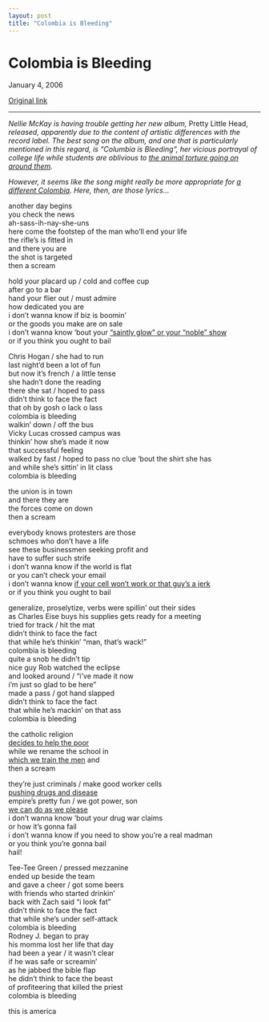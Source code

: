 ```yaml
---
layout: post
title: "Colombia is Bleeding"
---
```

Colombia is Bleeding
====================

January 4, 2006

[Original link](http://www.aaronsw.com/weblog/colombiaisbleeding)

* * * * *

*Nellie McKay is having trouble getting her new album,* Pretty Little
Head, *released, apparently due to the content of artistic differences
with the record label. The best song on the album, and one that is
particularly mentioned in this regard, is “Columbia is Bleeding”, her
vicious portrayal of college life while students are oblivious to [the
animal torture going on around them](http://www.columbiacruelty.com/).*

*However, it seems like the song might really be more appropriate for [a
different Colombia](http://www.chomsky.info/articles/200412--.htm).
Here, then, are those lyrics…*

another day begins\
 you check the news\
 ah-sass-ih-nay-she-uns\
 here come the footstep of the man who’ll end your life\
 the rifle’s is fitted in\
 and there you are\
 the shot is targeted\
 then a scream

hold your placard up / cold and coffee cup\
 after go to a bar\
 hand your flier out / must admire\
 how dedicated you are\
 i don’t wanna know if biz is boomin’\
 or the goods you make are on sale\
 i don’t wanna know ‘bout your [“saintly glow” or your “noble”
show](http://www.thirdworldtraveler.com/Haiti/NoblePhase_GHRTT.html)\
 or if you think you ought to bail

Chris Hogan / she had to run\
 last night’d been a lot of fun\
 but now it’s french / a little tense\
 she hadn’t done the reading\
 there she sat / hoped to pass\
 didn’t think to face the fact\
 that oh by gosh o lack o lass\
 colombia is bleeding\
 walkin’ down / off the bus\
 Vicky Lucas crossed campus was\
 thinkin’ how she’s made it now\
 that successful feeling\
 walked by fast / hoped to pass no clue ‘bout the shirt she has\
 and while she’s sittin’ in lit class\
 colombia is bleeding

the union is in town\
 and there they are\
 the forces come on down\
 then a scream

everybody knows protesters are those\
 schmoes who don’t have a life\
 see these businessmen seeking profit and\
 have to suffer such strife\
 i don’t wanna know if the world is flat\
 or you can’t check your email\
 i don’t wanna know [if your cell won’t work or that guy’s a
jerk](http://atrios.blogspot.com/2005_07_31_atrios_archive.html#112307924462696350)\
 or if you think you ought to bail

generalize, proselytize, verbs were spillin’ out their sides\
 as Charles Eise buys his supplies gets ready for a meeting\
 tried for track / hit the mat\
 didn’t think to face the fact\
 that while he’s thinkin’ “man, that’s wack!”\
 colombia is bleeding\
 quite a snob he didn’t tip\
 nice guy Rob watched the eclipse\
 and looked around / “i’ve made it now\
 i’m just so glad to be here”\
 made a pass / got hand slapped\
 didn’t think to face the fact\
 that while he’s mackin’ on that ass\
 colombia is bleeding

the catholic religion\
[decides to help the
poor](http://en.wikipedia.org/wiki/Liberation_theology)\
 while we rename the school in\
[which we train the men](http://www.soaw.org/) and\
 then a scream

they’re just criminals / make good worker cells\
[pushing drugs and
disease](http://www.chomsky.info/interviews/20020208.htm)\
 empire’s pretty fun / we got power, son\
[we can do as we
please](http://www.afn.org/~iguana/archives/2003_11/20031112.html)\
 i don’t wanna know ‘bout your drug war claims\
 or how it’s gonna fail\
 i don’t wanna know if you need to show you’re a real madman\
 or you think you’re gonna bail\
 hail!

Tee-Tee Green / pressed mezzanine\
 ended up beside the team\
 and gave a cheer / got some beers\
 with friends who started drinkin’\
 back with Zach said “i look fat”\
 didn’t think to face the fact\
 that while she’s under self-attack\
 colombia is bleeding\
 Rodney J. began to pray\
 his momma lost her life that day\
 had been a year / it wasn’t clear\
 if he was safe or screamin’\
 as he jabbed the bible flap\
 he didn’t think to face the beast\
 of profiteering that killed the priest\
 colombia is bleeding

this is america
